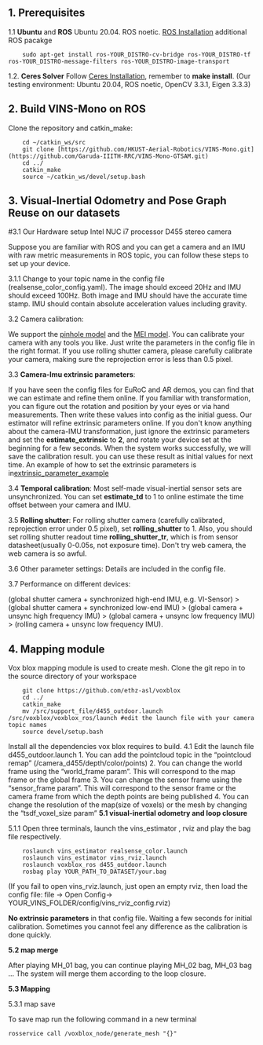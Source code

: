 
## 1. Prerequisites
1.1 **Ubuntu** and **ROS**
Ubuntu  20.04.
ROS noetic. [ROS Installation](http://wiki.ros.org/ROS/Installation)
additional ROS pacakge
```
    sudo apt-get install ros-YOUR_DISTRO-cv-bridge ros-YOUR_DISTRO-tf ros-YOUR_DISTRO-message-filters ros-YOUR_DISTRO-image-transport
```


1.2. **Ceres Solver**
Follow [Ceres Installation](http://ceres-solver.org/installation.html), remember to **make install**.
(Our testing environment: Ubuntu 20.04, ROS noetic, OpenCV 3.3.1, Eigen 3.3.3) 

## 2. Build VINS-Mono on ROS
Clone the repository and catkin_make:
```
    cd ~/catkin_ws/src
    git clone [https://github.com/HKUST-Aerial-Robotics/VINS-Mono.git](https://github.com/Garuda-IIITH-RRC/VINS-Mono-GTSAM.git)
    cd ../
    catkin_make
    source ~/catkin_ws/devel/setup.bash
```

## 3. Visual-Inertial Odometry and Pose Graph Reuse on our datasets

#3.1 Our Hardware setup
    Intel NUC i7 processor
    D455 stereo camera


Suppose you are familiar with ROS and you can get a camera and an IMU with raw metric measurements in ROS topic, you can follow these steps to set up your device.

3.1.1 Change to your topic name in the config file (realsense_color_config.yaml). The image should exceed 20Hz and IMU should exceed 100Hz. Both image and IMU should have the accurate time stamp. IMU should contain absolute acceleration values including gravity.

3.2 Camera calibration:

We support the [pinhole model](http://docs.opencv.org/2.4.8/modules/calib3d/doc/camera_calibration_and_3d_reconstruction.html) and the [MEI model](http://www.robots.ox.ac.uk/~cmei/articles/single_viewpoint_calib_mei_07.pdf). You can calibrate your camera with any tools you like. Just write the parameters in the config file in the right format. If you use rolling shutter camera, please carefully calibrate your camera, making sure the reprojection error is less than 0.5 pixel.

3.3 **Camera-Imu extrinsic parameters**:

If you have seen the config files for EuRoC and AR demos, you can find that we can estimate and refine them online. If you familiar with transformation, you can figure out the rotation and position by your eyes or via hand measurements. Then write these values into config as the initial guess. Our estimator will refine extrinsic parameters online. If you don't know anything about the camera-IMU transformation, just ignore the extrinsic parameters and set the **estimate_extrinsic** to **2**, and rotate your device set at the beginning for a few seconds. When the system works successfully, we will save the calibration result. you can use these result as initial values for next time. An example of how to set the extrinsic parameters is in[extrinsic_parameter_example](https://github.com/HKUST-Aerial-Robotics/VINS-Mono/blob/master/config/extrinsic_parameter_example.pdf)

3.4 **Temporal calibration**:
Most self-made visual-inertial sensor sets are unsynchronized. You can set **estimate_td** to 1 to online estimate the time offset between your camera and IMU.  

3.5 **Rolling shutter**:
For rolling shutter camera (carefully calibrated, reprojection error under 0.5 pixel), set **rolling_shutter** to 1. Also, you should set rolling shutter readout time **rolling_shutter_tr**, which is from sensor datasheet(usually 0-0.05s, not exposure time). Don't try web camera, the web camera is so awful.

3.6 Other parameter settings: Details are included in the config file.

3.7 Performance on different devices: 

(global shutter camera + synchronized high-end IMU, e.g. VI-Sensor) > (global shutter camera + synchronized low-end IMU) > (global camera + unsync high frequency IMU) > (global camera + unsync low frequency IMU) > (rolling camera + unsync low frequency IMU). 

## 4. Mapping module

 Vox blox mapping module is used to create mesh. Clone the git repo in to the source directory of your workspace
```
    git clone https://github.com/ethz-asl/voxblox
    cd ../
    catkin_make
    mv /src/support_file/d455_outdoor.launch /src/voxblox/voxblox_ros/launch #edit the launch file with your camera topic names
    source devel/setup.bash
```
Install all the dependencies vox blox requires to build.
4.1 Edit the launch file d455_outdoor.launch
    1. You can add the pointcloud topic in the “pointcloud remap” (/camera_d455/depth/color/points)
    2. You can change the world frame using the “world_frame param”. This will correspond to the map frame or the global frame
    3. You can change the sensor frame using the “sensor_frame param”. This will correspond to the sensor frame or the camera frame             from which the depth points are being published
    4. You can change the resolution of the map(size of voxels) or the mesh by changing the “tsdf_voxel_size param”
**5.1 visual-inertial odometry and loop closure**

5.1.1 Open three terminals, launch the vins_estimator , rviz and play the bag file respectively. 
```
    roslaunch vins_estimator realsense_color.launch 
    roslaunch vins_estimator vins_rviz.launch
    roslaunch voxblox_ros d455_outdoor.launch 
    rosbag play YOUR_PATH_TO_DATASET/your.bag 
```
(If you fail to open vins_rviz.launch, just open an empty rviz, then load the config file: file -> Open Config-> YOUR_VINS_FOLDER/config/vins_rviz_config.rviz)


**No extrinsic parameters** in that config file.  Waiting a few seconds for initial calibration. Sometimes you cannot feel any difference as the calibration is done quickly.

**5.2 map merge**

After playing MH_01 bag, you can continue playing MH_02 bag, MH_03 bag ... The system will merge them according to the loop closure.

**5.3 Mapping**

5.3.1 map save

To save map run the following command in a new terminal
```
rosservice call /voxblox_node/generate_mesh "{}"
```



